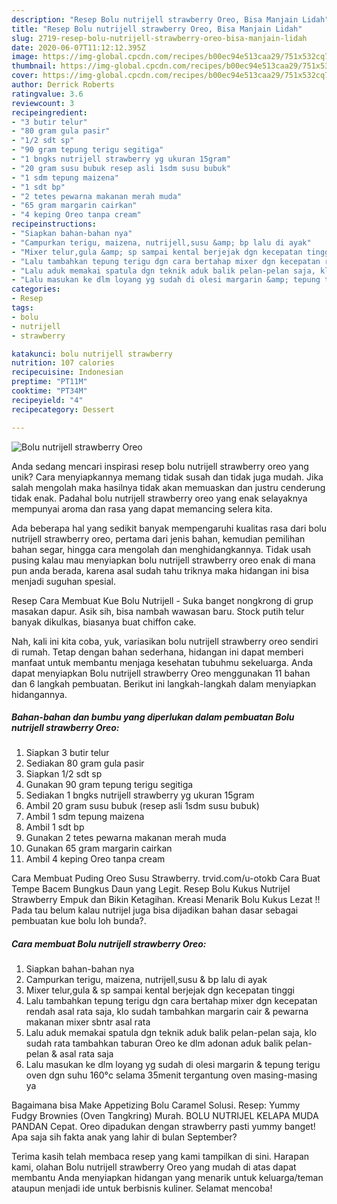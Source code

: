 ```yaml
---
description: "Resep Bolu nutrijell strawberry Oreo, Bisa Manjain Lidah"
title: "Resep Bolu nutrijell strawberry Oreo, Bisa Manjain Lidah"
slug: 2719-resep-bolu-nutrijell-strawberry-oreo-bisa-manjain-lidah
date: 2020-06-07T11:12:12.395Z
image: https://img-global.cpcdn.com/recipes/b00ec94e513caa29/751x532cq70/bolu-nutrijell-strawberry-oreo-foto-resep-utama.jpg
thumbnail: https://img-global.cpcdn.com/recipes/b00ec94e513caa29/751x532cq70/bolu-nutrijell-strawberry-oreo-foto-resep-utama.jpg
cover: https://img-global.cpcdn.com/recipes/b00ec94e513caa29/751x532cq70/bolu-nutrijell-strawberry-oreo-foto-resep-utama.jpg
author: Derrick Roberts
ratingvalue: 3.6
reviewcount: 3
recipeingredient:
- "3 butir telur"
- "80 gram gula pasir"
- "1/2 sdt sp"
- "90 gram tepung terigu segitiga"
- "1 bngks nutrijell strawberry yg ukuran 15gram"
- "20 gram susu bubuk resep asli 1sdm susu bubuk"
- "1 sdm tepung maizena"
- "1 sdt bp"
- "2 tetes pewarna makanan merah muda"
- "65 gram margarin cairkan"
- "4 keping Oreo tanpa cream"
recipeinstructions:
- "Siapkan bahan-bahan nya"
- "Campurkan terigu, maizena, nutrijell,susu &amp; bp lalu di ayak"
- "Mixer telur,gula &amp; sp sampai kental berjejak dgn kecepatan tinggi"
- "Lalu tambahkan tepung terigu dgn cara bertahap mixer dgn kecepatan rendah asal rata saja, klo sudah tambahkan margarin cair &amp; pewarna makanan mixer sbntr asal rata"
- "Lalu aduk memakai spatula dgn teknik aduk balik pelan-pelan saja, klo sudah rata tambahkan taburan Oreo ke dlm adonan aduk balik pelan-pelan &amp; asal rata saja"
- "Lalu masukan ke dlm loyang yg sudah di olesi margarin &amp; tepung terigu oven dgn suhu 160°c selama 35menit tergantung oven masing-masing ya"
categories:
- Resep
tags:
- bolu
- nutrijell
- strawberry

katakunci: bolu nutrijell strawberry 
nutrition: 107 calories
recipecuisine: Indonesian
preptime: "PT11M"
cooktime: "PT34M"
recipeyield: "4"
recipecategory: Dessert

---
```



![Bolu nutrijell strawberry Oreo](https://img-global.cpcdn.com/recipes/b00ec94e513caa29/751x532cq70/bolu-nutrijell-strawberry-oreo-foto-resep-utama.jpg)

Anda sedang mencari inspirasi resep bolu nutrijell strawberry oreo yang unik? Cara menyiapkannya memang tidak susah dan tidak juga mudah. Jika salah mengolah maka hasilnya tidak akan memuaskan dan justru cenderung tidak enak. Padahal bolu nutrijell strawberry oreo yang enak selayaknya mempunyai aroma dan rasa yang dapat memancing selera kita.

Ada beberapa hal yang sedikit banyak mempengaruhi kualitas rasa dari bolu nutrijell strawberry oreo, pertama dari jenis bahan, kemudian pemilihan bahan segar, hingga cara mengolah dan menghidangkannya. Tidak usah pusing kalau mau menyiapkan bolu nutrijell strawberry oreo enak di mana pun anda berada, karena asal sudah tahu triknya maka hidangan ini bisa menjadi suguhan spesial.

Resep Cara Membuat Kue Bolu Nutrijell - Suka banget nongkrong di grup masakan dapur. Asik sih, bisa nambah wawasan baru. Stock putih telur banyak dikulkas, biasanya buat chiffon cake.


Nah, kali ini kita coba, yuk, variasikan bolu nutrijell strawberry oreo sendiri di rumah. Tetap dengan bahan sederhana, hidangan ini dapat memberi manfaat untuk membantu menjaga kesehatan tubuhmu sekeluarga. Anda dapat menyiapkan Bolu nutrijell strawberry Oreo menggunakan 11 bahan dan 6 langkah pembuatan. Berikut ini langkah-langkah dalam menyiapkan hidangannya.

<!--inarticleads1-->

##### Bahan-bahan dan bumbu yang diperlukan dalam pembuatan Bolu nutrijell strawberry Oreo:

1. Siapkan 3 butir telur
1. Sediakan 80 gram gula pasir
1. Siapkan 1/2 sdt sp
1. Gunakan 90 gram tepung terigu segitiga
1. Sediakan 1 bngks nutrijell strawberry yg ukuran 15gram
1. Ambil 20 gram susu bubuk (resep asli 1sdm susu bubuk)
1. Ambil 1 sdm tepung maizena
1. Ambil 1 sdt bp
1. Gunakan 2 tetes pewarna makanan merah muda
1. Gunakan 65 gram margarin cairkan
1. Ambil 4 keping Oreo tanpa cream


Cara Membuat Puding Oreo Susu Strawberry. trvid.com/u-otokb Cara Buat Tempe Bacem Bungkus Daun yang Legit. Resep Bolu Kukus Nutrijel Strawberry Empuk dan Bikin Ketagihan. Kreasi Menarik Bolu Kukus Lezat !! Pada tau belum kalau nutrijel juga bisa dijadikan bahan dasar sebagai pembuatan kue bolu loh bunda?. 

<!--inarticleads2-->

##### Cara membuat Bolu nutrijell strawberry Oreo:

1. Siapkan bahan-bahan nya
1. Campurkan terigu, maizena, nutrijell,susu &amp; bp lalu di ayak
1. Mixer telur,gula &amp; sp sampai kental berjejak dgn kecepatan tinggi
1. Lalu tambahkan tepung terigu dgn cara bertahap mixer dgn kecepatan rendah asal rata saja, klo sudah tambahkan margarin cair &amp; pewarna makanan mixer sbntr asal rata
1. Lalu aduk memakai spatula dgn teknik aduk balik pelan-pelan saja, klo sudah rata tambahkan taburan Oreo ke dlm adonan aduk balik pelan-pelan &amp; asal rata saja
1. Lalu masukan ke dlm loyang yg sudah di olesi margarin &amp; tepung terigu oven dgn suhu 160°c selama 35menit tergantung oven masing-masing ya


Bagaimana bisa Make Appetizing Bolu Caramel Solusi. Resep: Yummy Fudgy Brownies (Oven Tangkring) Murah. BOLU NUTRIJEL KELAPA MUDA PANDAN Cepat. Oreo dipadukan dengan strawberry pasti yummy banget! Apa saja sih fakta anak yang lahir di bulan September? 

Terima kasih telah membaca resep yang kami tampilkan di sini. Harapan kami, olahan Bolu nutrijell strawberry Oreo yang mudah di atas dapat membantu Anda menyiapkan hidangan yang menarik untuk keluarga/teman ataupun menjadi ide untuk berbisnis kuliner. Selamat mencoba!
